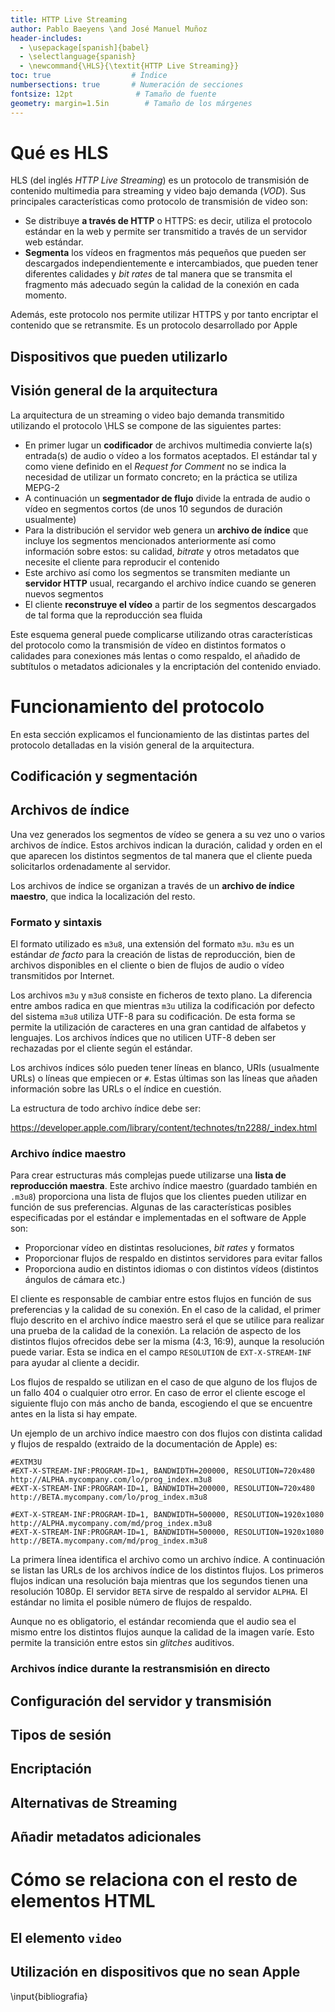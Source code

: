 ```yaml
---
title: HTTP Live Streaming
author: Pablo Baeyens \and José Manuel Muñoz
header-includes:
  - \usepackage[spanish]{babel}
  - \selectlanguage{spanish}
  - \newcommand{\HLS}{\textit{HTTP Live Streaming}}
toc: true                  # Índice
numbersections: true       # Numeración de secciones
fontsize: 12pt              # Tamaño de fuente
geometry: margin=1.5in        # Tamaño de los márgenes
---
```


# Qué es HLS

HLS (del inglés *HTTP Live Streaming*) es un protocolo de transmisión de contenido multimedia para streaming y video bajo demanda (*VOD*). Sus principales características como protocolo de transmisión de video son:

- Se distribuye **a través de HTTP** o HTTPS: es decir, utiliza el protocolo estándar en la web y permite ser transmitido a través de un servidor web estándar.
- **Segmenta** los vídeos en fragmentos más pequeños que pueden ser descargados independientemente e intercambiados, que pueden tener diferentes calidades y *bit rates* de tal manera que se transmita el fragmento más adecuado según la calidad de la conexión en cada momento.

Además, este protocolo nos permite utilizar HTTPS y por tanto encriptar el contenido que se retransmite. Es un protocolo desarrollado por Apple

<!--
- Qué dispositivos lo soportan y cómo
- Qué empresas lo utilizan
- Cómo se le da soporte en dispositivos y software no Apple
-->

## Dispositivos que pueden utilizarlo

## Visión general de la arquitectura

La arquitectura de un streaming o video bajo demanda transmitido utilizando el protocolo \HLS se compone de las siguientes partes:

- En primer lugar un **codificador** de archivos multimedia convierte la(s) entrada(s) de audio o vídeo a los formatos aceptados. El estándar tal y como viene definido en el *Request for Comment* no se indica la necesidad de utilizar un formato concreto; en la práctica se utiliza MEPG-2 <!--TODO: Cuáles son/con qué características?-->
- A continuación un **segmentador de flujo** divide la entrada de audio o vídeo en segmentos cortos (de unos 10 segundos de duración usualmente)
- Para la distribución el servidor web genera un **archivo de índice** que incluye los segmentos mencionados anteriormente así como información sobre estos: su calidad, *bitrate* y otros metadatos que necesite el cliente para reproducir el contenido
- Este archivo así como los segmentos se transmiten mediante un **servidor HTTP** usual, recargando el archivo índice cuando se generen nuevos segmentos
- El cliente **reconstruye el vídeo** a partir de los segmentos descargados de tal forma que la reproducción sea fluida

Este esquema general puede complicarse utilizando otras características del protocolo como la transmisión de vídeo en distintos formatos o calidades para conexiones más lentas o como respaldo, el añadido de subtítulos o metadatos adicionales y la encriptación del contenido enviado.

# Funcionamiento del protocolo

En esta sección explicamos el funcionamiento de las distintas partes del protocolo detalladas en la visión general de la arquitectura.

## Codificación y segmentación

## Archivos de índice

Una vez generados los segmentos de vídeo se genera a su vez uno o varios archivos de índice. Estos archivos indican la duración, calidad y orden en el que aparecen los distintos segmentos de tal manera que el cliente pueda solicitarlos ordenadamente al servidor.

Los archivos de índice se organizan a través de un **archivo de índice maestro**, que indica la localización del resto.

### Formato y sintaxis

El formato utilizado es `m3u8`, una extensión del formato `m3u`. `m3u` es un estándar *de facto* para la creación de listas de reproducción, bien de archivos disponibles en el cliente o bien de flujos de audio o vídeo transmitidos por Internet.

Los archivos `m3u` y `m3u8` consiste en ficheros de texto plano. La diferencia entre ambos radica en que mientras `m3u` utiliza la codificación por defecto del sistema `m3u8` utiliza UTF-8 para su codificación. De esta forma se permite la utilización de caracteres en una gran cantidad de alfabetos y lenguajes. Los archivos índices que no utilicen UTF-8 deben ser rechazadas por el cliente según el estándar.

Los archivos índices sólo pueden tener líneas en blanco, URIs (usualmente URLs) o líneas que empiecen or `#`. Estas últimas son las líneas que añaden información sobre las URLs o el índice en cuestión.

La estructura de todo archivo índice debe ser:

<!--TODO: Añadir ejemplo y explicarlo-->
https://developer.apple.com/library/content/technotes/tn2288/_index.html

### Archivo índice maestro

Para crear estructuras más complejas puede utilizarse una **lista de reproducción maestra**. Este archivo índice maestro (guardado también en `.m3u8`) proporciona una lista de flujos que los clientes pueden utilizar en función de sus preferencias. Algunas de las características posibles especificadas por el estándar e implementadas en el software de Apple son:

- Proporcionar vídeo en distintas resoluciones, *bit rates* y formatos
- Proporcionar flujos de respaldo en distintos servidores para evitar fallos
- Proporciona audio en distintos idiomas o con distintos vídeos (distintos ángulos de cámara etc.)

El cliente es responsable de cambiar entre estos flujos en función de sus preferencias y la calidad de su conexión. En el caso de la calidad, el primer flujo descrito en el archivo índice maestro será el que se utilice para realizar una prueba de la calidad de la conexión. La relación de aspecto de los distintos flujos ofrecidos debe ser la misma (4:3, 16:9), aunque la resolución puede variar. Esta se indica en el campo `RESOLUTION` de `EXT-X-STREAM-INF` para ayudar al cliente a decidir.

Los flujos de respaldo se utilizan en el caso de que alguno de los flujos de un fallo 404 o cualquier otro error. En caso de error el cliente escoge el siguiente flujo con más ancho de banda, escogiendo el que se encuentre antes en la lista si hay empate.

Un ejemplo de un archivo índice maestro con dos flujos con distinta calidad y flujos de respaldo (extraido de la documentación de Apple) es:

```
#EXTM3U
#EXT-X-STREAM-INF:PROGRAM-ID=1, BANDWIDTH=200000, RESOLUTION=720x480
http://ALPHA.mycompany.com/lo/prog_index.m3u8
#EXT-X-STREAM-INF:PROGRAM-ID=1, BANDWIDTH=200000, RESOLUTION=720x480
http://BETA.mycompany.com/lo/prog_index.m3u8

#EXT-X-STREAM-INF:PROGRAM-ID=1, BANDWIDTH=500000, RESOLUTION=1920x1080
http://ALPHA.mycompany.com/md/prog_index.m3u8
#EXT-X-STREAM-INF:PROGRAM-ID=1, BANDWIDTH=500000, RESOLUTION=1920x1080
http://BETA.mycompany.com/md/prog_index.m3u8
```

La primera línea identifica el archivo como un archivo índice. A continuación se listan las URLs de los archivos índice de los distintos flujos. Los primeros flujos indican una resolución baja mientras que los segundos tienen una resolución 1080p. El servidor `BETA` sirve de respaldo al servidor `ALPHA`. El estándar no limita el posible número de flujos de respaldo.

Aunque no es obligatorio, el estándar recomienda que el audio sea el mismo entre los distintos flujos aunque la calidad de la imagen varíe. Esto permite la transición entre estos sin *glitches* auditivos.

### Archivos índice durante la restransmisión en directo

## Configuración del servidor y transmisión
## Tipos de sesión
## Encriptación
## Alternativas de Streaming
## Añadir metadatos adicionales

# Cómo se relaciona con el resto de elementos HTML
## El elemento `video`
## Utilización en dispositivos que no sean Apple

\input{bibliografia}
